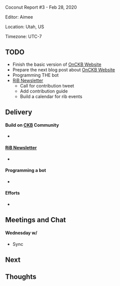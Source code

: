 Coconut Report #3 - Feb 28, 2020

Editor: Aimee

Location: Utah, US

Timezone: UTC-7

## TODO

- Finish the basic version of [OnCKB Website][onckb-website]
- Prepare the next blog post about [OnCKB Website][onckb-website]
- Programming THE bot
- [RiB Newsletter][rib-github]
    - Call for contribution tweet
    - Add contribution guide
    - Build a calendar for rib events


## Delivery

#### Build on [CKB][ckb-github] Community

- 

#### [RiB Newsletter][rib-github]

-

#### Programming a bot

-

#### Efforts

-

## Meetings and Chat

#### Wednesday w/

- Sync


## Next


## Thoughts



[ckb-github]: https://github.com/nervosnetwork/ckb
[rib-github]: https://github.com/rust-in-blockchain/Rust-in-Blockchain
[onckb-website]: https://www.onckb.com/
